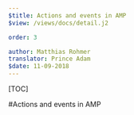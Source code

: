 ```yaml
---
$title: Actions and events in AMP
$view: /views/docs/detail.j2

order: 3

author: Matthias Rohmer
translator: Prince Adam
$date: 11-09-2018
---
```


[TOC]

#Actions and events in AMP
